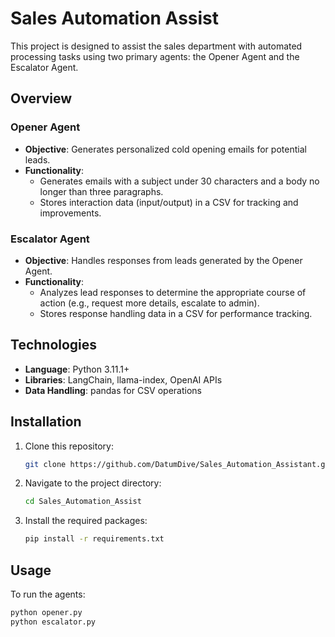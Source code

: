 # Sales Automation Assist

This project is designed to assist the sales department with automated processing tasks using two primary agents: the Opener Agent and the Escalator Agent.

## Overview

### Opener Agent

- **Objective**: Generates personalized cold opening emails for potential leads.
- **Functionality**:
  - Generates emails with a subject under 30 characters and a body no longer than three paragraphs.
  - Stores interaction data (input/output) in a CSV for tracking and improvements.

### Escalator Agent

- **Objective**: Handles responses from leads generated by the Opener Agent.
- **Functionality**:
  - Analyzes lead responses to determine the appropriate course of action (e.g., request more details, escalate to admin).
  - Stores response handling data in a CSV for performance tracking.

## Technologies

- **Language**: Python 3.11.1+
- **Libraries**: LangChain, llama-index, OpenAI APIs
- **Data Handling**: pandas for CSV operations

## Installation

1. Clone this repository:
   ```bash
   git clone https://github.com/DatumDive/Sales_Automation_Assistant.git
   ```
2. Navigate to the project directory:
   ```bash
   cd Sales_Automation_Assist
    ```
3. Install the required packages:
   ```bash
   pip install -r requirements.txt
    ```
## Usage
To run the agents:

```bash
python opener.py
python escalator.py
```


